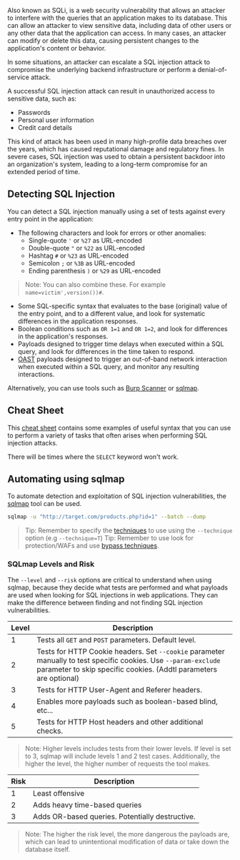 Also known as SQLi, is a web security vulnerability that allows an attacker to interfere with the queries that an application makes to its database. This can allow an attacker to view sensitive data, including data of other users or any other data that the application can access. In many cases, an attacker can modify or delete this data, causing persistent changes to the application's content or behavior.

In some situations, an attacker can escalate a SQL injection attack to compromise the underlying backend infrastructure or perform a denial-of-service attack.

A successful SQL injection attack can result in unauthorized access to sensitive data, such as:
- Passwords
- Personal user information
- Credit card details

This kind of attack has been used in many high-profile data breaches over the years, which has caused reputational damage and regulatory fines. In severe cases, SQL injection was used to obtain a persistent backdoor into an organization's system, leading to a long-term compromise for an extended period of time.
## Detecting SQL Injection
You can detect a SQL injection manually using a set of tests against every entry point in the application:
- The following characters and look for errors or other anomalies:
	- Single-quote `'` or `%27` as URL-encoded
	- Double-quote `"` or `%22` as URL-encoded
	- Hashtag `#` or `%23` as URL-encoded
	- Semicolon `;` or `%3B` as URL-encoded
	- Ending parenthesis `)` or `%29` as URL-encoded
>Note: You can also combine these. For example `name=victim',version())#`.
- Some SQL-specific syntax that evaluates to the base (original) value of the entry point, and to a different value, and look for systematic differences in the application responses.
- Boolean conditions such as `OR 1=1` and `OR 1=2`, and look for differences in the application's responses.
- Payloads designed to trigger time delays when executed within a SQL query, and look for differences in the time taken to respond.
- [OAST](https://portswigger.net/burp/application-security-testing/oast) payloads designed to trigger an out-of-band network interaction when executed within a SQL query, and monitor any resulting interactions.

Alternatively, you can use tools such as [Burp Scanner](https://portswigger.net/burp/vulnerability-scanner) or [sqlmap](https://github.com/sqlmapproject/sqlmap).
## Cheat Sheet
This [cheat sheet](https://portswigger.net/web-security/sql-injection/cheat-sheet) contains some examples of useful syntax that you can use to perform a variety of tasks that often arises when performing SQL injection attacks.

There will be times where the `SELECT` keyword won't work.
## Automating using sqlmap
To automate detection and exploitation of SQL injection vulnerabilities, the [sqlmap](https://github.com/sqlmapproject/sqlmap) tool can be used.
```bash
sqlmap -u "http://target.com/products.php?id=1" --batch --dump
```
> Tip: Remember to specify the [techniques](https://github.com/sqlmapproject/sqlmap/wiki/Techniques) to use using the `--technique` option (e.g `--technique=T`)
> Tip: Remember to use look for protection/WAFs and use [bypass techniques](obsidian://open?vault=security-notes&file=Offensive%20Security%2FWeb%20Application%20Security%2FProtections%20%26%20WAF%20Bypass%2FSQL%20Injection%20Bypass%2FBypass%20with%20SQLMap).
### SQLmap Levels and Risk
The `--level` and `--risk` options are critical to understand when using sqlmap, because they decide what tests are performed and what payloads are used when looking for SQL injections in web applications. They can make the difference between finding and not finding SQL injection vulnerabilities.

| Level | Description                                                                                                                                                                          |
| ----- | ------------------------------------------------------------------------------------------------------------------------------------------------------------------------------------ |
| 1     | Tests all `GET` and `POST` parameters. Default level.                                                                                                                                |
| 2     | Tests for HTTP Cookie headers. Set `--cookie` parameter manually to test specific cookies. Use `--param-exclude` parameter to skip specific cookies. (Addtl parameters are optional) |
| 3     | Tests for HTTP User-Agent and Referer headers.                                                                                                                                       |
| 4     | Enables more payloads such as boolean-based blind, etc...                                                                                                                            |
| 5     | Tests for HTTP Host headers and other additional checks.                                                                                                                             |
> Note: Higher levels includes tests from their lower levels. If level is set to 3, sqlmap will include levels 1 and 2 test cases. Additionally, the higher the level, the higher number of requests the tool makes.

| Risk | Description                                     |
| ---- | ----------------------------------------------- |
| 1    | Least offensive                                 |
| 2    | Adds heavy time-based queries                   |
| 3    | Adds OR-based queries. Potentially destructive. |
> Note: The higher the risk level, the more dangerous the payloads are, which can lead to unintentional modification of data or take down the database itself.